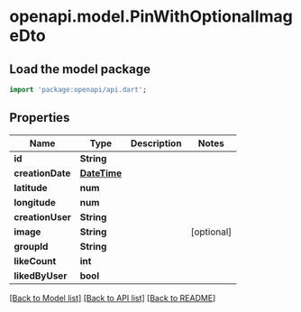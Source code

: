 # openapi.model.PinWithOptionalImageDto

## Load the model package
```dart
import 'package:openapi/api.dart';
```

## Properties
Name | Type | Description | Notes
------------ | ------------- | ------------- | -------------
**id** | **String** |  | 
**creationDate** | [**DateTime**](DateTime.md) |  | 
**latitude** | **num** |  | 
**longitude** | **num** |  | 
**creationUser** | **String** |  | 
**image** | **String** |  | [optional] 
**groupId** | **String** |  | 
**likeCount** | **int** |  | 
**likedByUser** | **bool** |  | 

[[Back to Model list]](../README.md#documentation-for-models) [[Back to API list]](../README.md#documentation-for-api-endpoints) [[Back to README]](../README.md)


